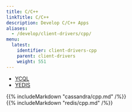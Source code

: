 ```yaml
---
title: C/C++
linkTitle: C/C++
description: Develop C/C++ Apps
aliases:
  - /develop/client-drivers/cpp/
menu:
  latest:
    identifier: client-drivers-cpp
    parent: client-drivers
    weight: 551
---
```


<ul class="nav nav-tabs nav-tabs-yb">
  <li>
    <a href="#cql" class="nav-link active" id="cql-tab" data-toggle="tab" role="tab" aria-controls="cql" aria-selected="true">
      <i class="icon-cassandra" aria-hidden="true"></i>
      YCQL
    </a>
  </li>
  <li>
    <a href="#redis" class="nav-link" id="redis-tab" data-toggle="tab" role="tab" aria-controls="redis" aria-selected="false">
      <i class="icon-redis" aria-hidden="true"></i>
      YEDIS
    </a>
  </li>
</ul>

<div class="tab-content">
  <div id="cql" class="tab-pane fade show active" role="tabpanel" aria-labelledby="cql-tab">
    {{% includeMarkdown "cassandra/cpp.md" /%}}
  </div>
  <div id="redis" class="tab-pane fade" role="tabpanel" aria-labelledby="redis-tab">
    {{% includeMarkdown "redis/cpp.md" /%}}
  </div>
</div>

